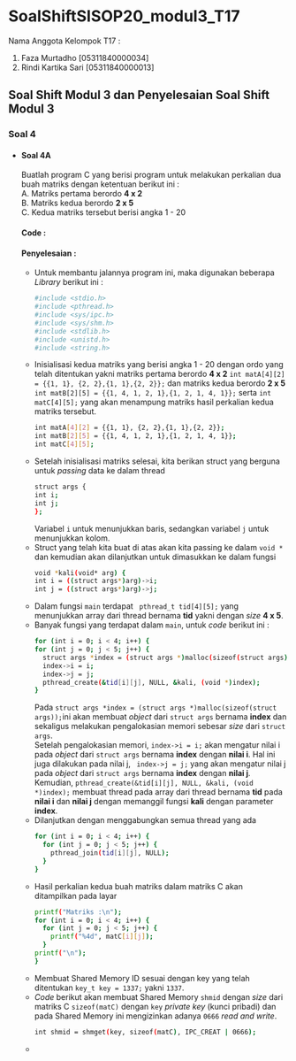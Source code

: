 # SoalShiftSISOP20_modul3_T17
Nama Anggota Kelompok T17 :
  1. Faza Murtadho [05311840000034]
  2. Rindi Kartika Sari [05311840000013]

## Soal Shift Modul 3 dan Penyelesaian Soal Shift Modul 3
### Soal 4
* #### Soal 4A
  Buatlah program C yang berisi program untuk melakukan perkalian dua buah matriks dengan ketentuan berikut ini : <br>
  A. Matriks pertama berordo __4 x 2__ <br>
  B. Matriks kedua berordo __2 x 5__ <br>
  C. Kedua matriks tersebut berisi angka 1 - 20 <br>
  #### Code : 
  #### Penyelesaian :
  * Untuk membantu jalannya program ini, maka digunakan beberapa _Library_ berikut ini :
    ```bash
    #include <stdio.h>
    #include <pthread.h>
    #include <sys/ipc.h>
    #include <sys/shm.h>
    #include <stdlib.h>
    #include <unistd.h>
    #include <string.h>
    ```
  * Inisialisasi kedua matriks yang berisi angka 1 - 20 dengan ordo yang telah ditentukan yakni matriks pertama berordo __4 x 2__ ```int matA[4][2] = {{1, 1}, {2, 2},{1, 1},{2, 2}};``` dan matriks kedua berordo __2 x 5__ ```int matB[2][5] = {{1, 4, 1, 2, 1},{1, 2, 1, 4, 1}};``` serta ```int matC[4][5];``` yang akan menampung matriks hasil perkalian kedua matriks tersebut.
    ```bash
    int matA[4][2] = {{1, 1}, {2, 2},{1, 1},{2, 2}};
    int matB[2][5] = {{1, 4, 1, 2, 1},{1, 2, 1, 4, 1}};
    int matC[4][5];
    ```
  * Setelah inisialisasi matriks selesai, kita berikan struct yang berguna untuk _passing_ data ke dalam thread
    ```bash
    struct args {
    int i;
    int j;
    };
    ```
    Variabel ```i``` untuk menunjukkan baris, sedangkan variabel ```j``` untuk menunjukkan kolom.
  * Struct yang telah kita buat di atas akan kita passing ke dalam ```void *``` dan kemudian akan dilanjutkan untuk dimasukkan ke dalam fungsi
     ```bash 
     void *kali(void* arg) {
     int i = ((struct args*)arg)->i;
     int j = ((struct args*)arg)->j;
     ```
  * Dalam fungsi ```main``` terdapat ``` pthread_t tid[4][5];``` yang menunjukkan array dari thread bernama __tid__ yakni dengan _size_ __4 x 5__.
  * Banyak fungsi yang terdapat dalam ```main```, untuk _code_ berikut ini :
    ```bash
    for (int i = 0; i < 4; i++) {
    for (int j = 0; j < 5; j++) {
      struct args *index = (struct args *)malloc(sizeof(struct args));
      index->i = i;
      index->j = j;
      pthread_create(&tid[i][j], NULL, &kali, (void *)index);
    }
    ```
    Pada ```struct args *index = (struct args *)malloc(sizeof(struct args));```ini akan membuat _object_ dari ```struct args``` bernama __index__ dan sekaligus melakukan pengalokasian memori sebesar _size_ dari ```struct args```. <br>
    Setelah pengalokasian memori, ```index->i = i;``` akan mengatur nilai i pada _object_ dari ```struct args``` bernama __index__ dengan __nilai i__. Hal ini juga dilakukan pada nilai j, ``` index->j = j;``` yang akan mengatur nilai j pada _object_ dari ```struct args``` bernama __index__ dengan __nilai j__. <br>
    Kemudian, ```pthread_create(&tid[i][j], NULL, &kali, (void *)index);``` membuat thread pada array dari thread bernama __tid__ pada __nilai i__ dan __nilai j__ dengan memanggil fungsi __kali__ dengan parameter __index__. <br>  
  * Dilanjutkan dengan menggabungkan semua thread yang ada 
    ```bash
    for (int i = 0; i < 4; i++) {
      for (int j = 0; j < 5; j++) {
        pthread_join(tid[i][j], NULL);
      }
    }
    ```
  * Hasil perkalian kedua buah matriks dalam matriks C akan ditampilkan pada layar
    ```bash
    printf("Matriks :\n");
    for (int i = 0; i < 4; i++) {
      for (int j = 0; j < 5; j++) {
        printf("%4d", matC[i][j]);
      }
    printf("\n");
    }
  * Membuat Shared Memory ID sesuai dengan key yang telah ditentukan ```key_t key = 1337;``` yakni ```1337```.
  * _Code_ berikut akan membuat Shared Memory ```shmid``` dengan _size_ dari matriks C ```sizeof(matC)``` dengan ```key``` _private key_ (kunci pribadi) dan pada Shared Memory ini mengizinkan adanya ```0666``` _read and write_. 
    ```bash
    int shmid = shmget(key, sizeof(matC), IPC_CREAT | 0666);
    ```
  * 

